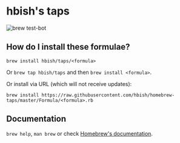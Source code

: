# hbish's taps

![brew test-bot](https://github.com/hbish/homebrew-taps/workflows/brew%20test-bot/badge.svg)

## How do I install these formulae?
`brew install hbish/taps/<formula>`

Or `brew tap hbish/taps` and then `brew install <formula>`.

Or install via URL (which will not receive updates):

```
brew install https://raw.githubusercontent.com/hbish/homebrew-taps/master/Formula/<formula>.rb
```

## Documentation
`brew help`, `man brew` or check [Homebrew's documentation](https://docs.brew.sh).
